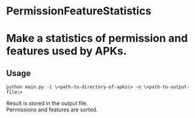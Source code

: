 PermissionFeatureStatistics
=========
Make a statistics of permission and features used by APKs.
====================================================


Usage
-----------
```
python main.py -i \<path-to-directory-of-apks\> -o \<path-to-output-file\>
```


Result is stored in the output file.  
Permissions and features are sorted.
